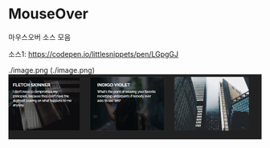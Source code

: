 # MouseOver
마우스오버 소스 모음 

소스1:
https://codepen.io/littlesnippets/pen/LGpgGJ

./image.png
(./image.png)
<img src="https://github.com/qwertyu5258/MouseOver/blob/master/image.png">
